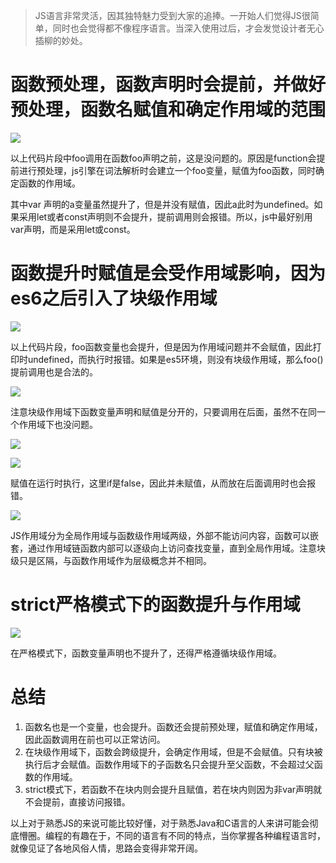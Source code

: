> JS语言非常灵活，因其独特魅力受到大家的追捧。一开始人们觉得JS很简单，同时也会觉得都不像程序语言。当深入使用过后，才会发觉设计者无心插柳的妙处。

# 函数预处理，函数声明时会提前，并做好预处理，函数名赋值和确定作用域的范围

![](https://p3-juejin.byteimg.com/tos-cn-i-k3u1fbpfcp/1270f2afdd854d28a37f41f5590bea94~tplv-k3u1fbpfcp-zoom-1.image)[]()

以上代码片段中foo调用在函数foo声明之前，这是没问题的。原因是function会提前进行预处理，js引擎在词法解析时会建立一个foo变量，赋值为foo函数，同时确定函数的作用域。

其中var 声明的a变量虽然提升了，但是并没有赋值，因此a此时为undefined。如果采用let或者const声明则不会提升，提前调用则会报错。所以，js中最好别用var声明，而是采用let或const。

# 函数提升时赋值是会受作用域影响，因为es6之后引入了块级作用域

![](https://p3-juejin.byteimg.com/tos-cn-i-k3u1fbpfcp/6fe911e291ef41e4bc976a11838001dd~tplv-k3u1fbpfcp-zoom-1.image)[]()

以上代码片段，foo函数变量也会提升，但是因为作用域问题并不会赋值，因此打印时undefined，而执行时报错。如果是es5环境，则没有块级作用域，那么foo()提前调用也是合法的。

![](https://p3-juejin.byteimg.com/tos-cn-i-k3u1fbpfcp/b25d132e2e1f44259355a8a4cd6bc458~tplv-k3u1fbpfcp-zoom-1.image)[]()

注意块级作用域下函数变量声明和赋值是分开的，只要调用在后面，虽然不在同一个作用域下也没问题。

![](https://p3-juejin.byteimg.com/tos-cn-i-k3u1fbpfcp/89e56aad479b49faa41eee83f42305f7~tplv-k3u1fbpfcp-zoom-1.image)[]()

![](https://p3-juejin.byteimg.com/tos-cn-i-k3u1fbpfcp/20cb0f407a604d25be516838d230bd46~tplv-k3u1fbpfcp-zoom-1.image)[]()

赋值在运行时执行，这里if是false，因此并未赋值，从而放在后面调用时也会报错。

![](https://p3-juejin.byteimg.com/tos-cn-i-k3u1fbpfcp/4435ee898600401bb05f7fc2cb573b21~tplv-k3u1fbpfcp-zoom-1.image)[]()

JS作用域分为全局作用域与函数级作用域两级，外部不能访问内容，函数可以嵌套，通过作用域链函数内部可以逐级向上访问查找变量，直到全局作用域。注意块级只是区隔，与函数作用域作为层级概念并不相同。

# strict严格模式下的函数提升与作用域

![](https://p3-juejin.byteimg.com/tos-cn-i-k3u1fbpfcp/244e7c8c54f249dc85bd5a1022addb4f~tplv-k3u1fbpfcp-zoom-1.image)[]()

在严格模式下，函数变量声明也不提升了，还得严格遵循块级作用域。

# 总结

1.  函数名也是一个变量，也会提升。函数还会提前预处理，赋值和确定作用域，因此函数调用在前也可以正常访问。
1.  在块级作用域下，函数会跨级提升，会确定作用域，但是不会赋值。只有块被执行后才会赋值。函数作用域下的子函数名只会提升至父函数，不会超过父函数的作用域。
1.  strict模式下，若函数不在块内则会提升且赋值，若在块内则因为非var声明就不会提前，直接访问报错。

以上对于熟悉JS的来说可能比较好懂，对于熟悉Java和C语言的人来讲可能会彻底懵圈。编程的有趣在于，不同的语言有不同的特点，当你掌握各种编程语言时，就像见证了各地风俗人情，思路会变得非常开阔。

